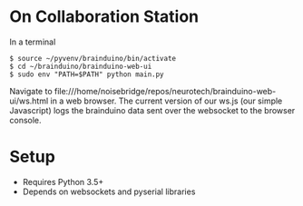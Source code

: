 On Collaboration Station
========================
In a terminal
```
$ source ~/pyvenv/brainduino/bin/activate
$ cd ~/brainduino/brainduino-web-ui
$ sudo env "PATH=$PATH" python main.py
```
Navigate to file:///home/noisebridge/repos/neurotech/brainduino-web-ui/ws.html in a web browser. The current version of our ws.js (our simple Javascript) logs the brainduino data sent over the websocket to the browser console.

Setup
=====
* Requires Python 3.5+
* Depends on websockets and pyserial libraries
